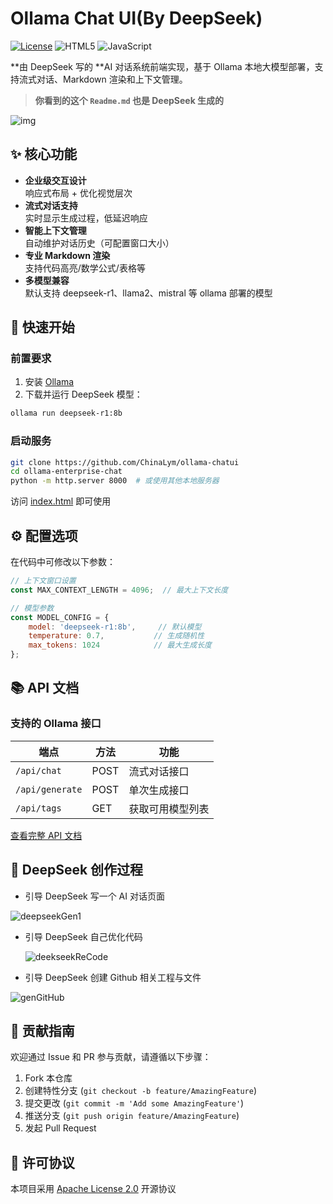 # Ollama Chat UI(By DeepSeek)

[![License](https://img.shields.io/badge/License-Apache_2.0-blue.svg)](https://opensource.org/licenses/Apache-2.0)
![HTML5](https://img.shields.io/badge/HTML5-E34F26?logo=html5&logoColor=white)
![JavaScript](https://img.shields.io/badge/JavaScript-F7DF1E?logo=javascript&logoColor=black)

**由 DeepSeek 写的 **AI 对话系统前端实现，基于 Ollama 本地大模型部署，支持流式对话、Markdown 渲染和上下文管理。

> **你看到的这个 `Readme.md` 也是 DeepSeek 生成的**

![img](file:///D:/code/tinydeepseekui/assets/demo.gif)

## ✨ 核心功能

- **企业级交互设计**  
  响应式布局 + 优化视觉层次
- **流式对话支持**  
  实时显示生成过程，低延迟响应
- **智能上下文管理**  
  自动维护对话历史（可配置窗口大小）
- **专业 Markdown 渲染**  
  支持代码高亮/数学公式/表格等
- **多模型兼容**  
  默认支持 deepseek-r1、llama2、mistral 等 ollama 部署的模型

## 🚀 快速开始

### 前置要求
1. 安装 [Ollama](https://ollama.ai/)
2. 下载并运行 DeepSeek 模型：
```bash
ollama run deepseek-r1:8b
```

### 启动服务
```bash
git clone https://github.com/ChinaLym/ollama-chatui
cd ollama-enterprise-chat
python -m http.server 8000  # 或使用其他本地服务器
```

访问 [index.html](index.html) 即可使用

## ⚙️ 配置选项

在代码中可修改以下参数：
```javascript
// 上下文窗口设置
const MAX_CONTEXT_LENGTH = 4096;  // 最大上下文长度

// 模型参数
const MODEL_CONFIG = {
    model: 'deepseek-r1:8b',     // 默认模型
    temperature: 0.7,           // 生成随机性
    max_tokens: 1024            // 最大生成长度
};
```

## 📚 API 文档

### 支持的 Ollama 接口
| 端点                  | 方法   | 功能               |
|----------------------|--------|--------------------|
| `/api/chat`          | POST   | 流式对话接口       |
| `/api/generate`      | POST   | 单次生成接口       |
| `/api/tags`          | GET    | 获取可用模型列表   |

[查看完整 API 文档](https://github.com/ollama/ollama/blob/main/docs/api.md)

## 🔬 DeepSeek 创作过程

- 引导 DeepSeek 写一个 AI 对话页面

![deepseekGen1](D:\code\tinydeepseekui\assets\deepseekGen1.png)

- 引导 DeepSeek 自己优化代码

  ![deekseekReCode](D:\code\tinydeepseekui\assets\deekseekReCode.png)

- 引导 DeepSeek 创建 Github 相关工程与文件

![genGitHub](D:\code\tinydeepseekui\assets\genGitHub.png)

## 🤝 贡献指南
欢迎通过 Issue 和 PR 参与贡献，请遵循以下步骤：
1. Fork 本仓库
2. 创建特性分支 (`git checkout -b feature/AmazingFeature`)
3. 提交更改 (`git commit -m 'Add some AmazingFeature'`)
4. 推送分支 (`git push origin feature/AmazingFeature`)
5. 发起 Pull Request

## 📄 许可协议
本项目采用 [Apache License 2.0](LICENSE) 开源协议